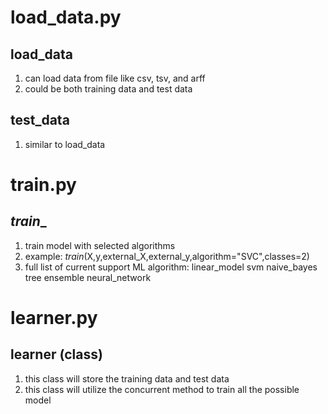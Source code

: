 # load_data.py 
## load_data
1. can load data from file like csv, tsv, and arff
2. could be both training data and test data
## test_data
1. similar to load_data



# train.py
## _train__
1. train model with selected algorithms
2. example: _train_(X,y,external_X,external_y,algorithm="SVC",classes=2)
3. full list of current support ML algorithm:
	linear_model
	svm
	naive_bayes
	tree
	ensemble 
	neural_network 


# learner.py
## learner (class)
1. this class will store the training data and test data 
2. this class will utilize the concurrent method to train all the possible model
